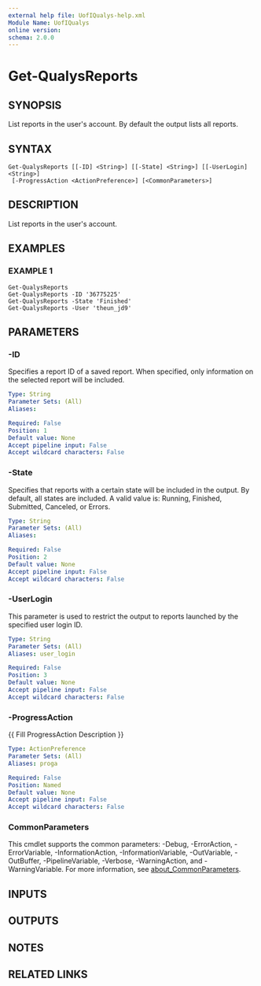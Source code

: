 ```yaml
---
external help file: UofIQualys-help.xml
Module Name: UofIQualys
online version:
schema: 2.0.0
---
```


# Get-QualysReports

## SYNOPSIS
List reports in the user's account.
By default the output lists all reports.

## SYNTAX

```
Get-QualysReports [[-ID] <String>] [[-State] <String>] [[-UserLogin] <String>]
 [-ProgressAction <ActionPreference>] [<CommonParameters>]
```

## DESCRIPTION
List reports in the user's account.

## EXAMPLES

### EXAMPLE 1
```
Get-QualysReports
Get-QualysReports -ID '36775225'
Get-QualysReports -State 'Finished'
Get-QualysReports -User 'theun_jd9'
```

## PARAMETERS

### -ID
Specifies a report ID of a saved report.
When specified, only information on the selected report will be included.

```yaml
Type: String
Parameter Sets: (All)
Aliases:

Required: False
Position: 1
Default value: None
Accept pipeline input: False
Accept wildcard characters: False
```

### -State
Specifies that reports with a certain state will be included in the output.
By default, all states are included.
A valid value is: Running, Finished, Submitted, Canceled, or Errors.

```yaml
Type: String
Parameter Sets: (All)
Aliases:

Required: False
Position: 2
Default value: None
Accept pipeline input: False
Accept wildcard characters: False
```

### -UserLogin
This parameter is used to restrict the output to reports launched by the specified user login ID.

```yaml
Type: String
Parameter Sets: (All)
Aliases: user_login

Required: False
Position: 3
Default value: None
Accept pipeline input: False
Accept wildcard characters: False
```

### -ProgressAction
{{ Fill ProgressAction Description }}

```yaml
Type: ActionPreference
Parameter Sets: (All)
Aliases: proga

Required: False
Position: Named
Default value: None
Accept pipeline input: False
Accept wildcard characters: False
```

### CommonParameters
This cmdlet supports the common parameters: -Debug, -ErrorAction, -ErrorVariable, -InformationAction, -InformationVariable, -OutVariable, -OutBuffer, -PipelineVariable, -Verbose, -WarningAction, and -WarningVariable. For more information, see [about_CommonParameters](http://go.microsoft.com/fwlink/?LinkID=113216).

## INPUTS

## OUTPUTS

## NOTES

## RELATED LINKS

